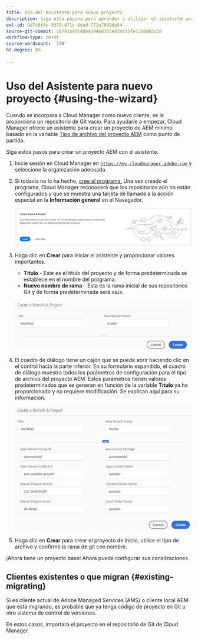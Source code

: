 ```yaml
---
title: Uso del Asistente para nuevo proyecto
description: Siga esta página para aprender a utilizar el asistente para crear un proyecto de aplicación AEM
exl-id: 9d7c6f4c-9379-471c-8dad-772a7099da54
source-git-commit: cb791a4f148ba394687b5e824b75fe1386d83c18
workflow-type: tm+mt
source-wordcount: '330'
ht-degree: 0%

---
```



# Uso del Asistente para nuevo proyecto {#using-the-wizard}

Cuando se incorpora a Cloud Manager como nuevo cliente, se le proporciona un repositorio de Git vacío. Para ayudarle a empezar, Cloud Manager ofrece un asistente para crear un proyecto de AEM mínimo basado en la variable [Tipo de archivo del proyecto AEM](https://github.com/Adobe-Marketing-Cloud/aem-project-archetype) como punto de partida.

Siga estos pasos para crear un proyecto AEM con el asistente.

1. Inicie sesión en Cloud Manager en [`https://my.cloudmanager.adobe.com`](https://my.cloudmanager.adobe.com) y seleccione la organización adecuada.

1. Si todavía no lo ha hecho, [cree el programa.](program-setup.md) Una vez creado el programa, Cloud Manager reconocerá que los repositorios aún no están configurados y que se muestra una tarjeta de llamada a la acción especial en la **Información general** en el Navegador.

   ![Crear llamada a acción del proyecto](/help/assets/image2018-10-3_14-29-44.png)

1. Haga clic en **Crear** para iniciar el asistente y proporcionar valores importantes.

   * **Título** - Este es el título del proyecto y de forma predeterminada se establece en el nombre del programa.
   * **Nuevo nombre de rama** - Esta es la rama inicial de sus repositorios Git y de forma predeterminada será `main`.

   ![Valores del proyecto](/help/assets/screen_shot_2018-10-08at55825am.png)

1. El cuadro de diálogo tiene un cajón que se puede abrir haciendo clic en el control hacia la parte inferior. En su formulario expandido, el cuadro de diálogo muestra todos los parámetros de configuración para el tipo de archivo del proyecto AEM. Estos parámetros tienen valores predeterminados que se generan en función de la variable **Título** ya ha proporcionado y no requiere modificación. Se explican aquí para su información.

   ![Parámetros detallados del tipo de archivo](/help/assets/screen_shot_2018-10-08at60032am.png)

1. Haga clic en **Crear** para crear el proyecto de inicio, utilice el tipo de archivo y confirme la rama de git con nombre.

¡Ahora tiene un proyecto base! Ahora puede configurar sus canalizaciones.

## Clientes existentes o que migran {#existing-migrating}

Si es cliente actual de Adobe Managed Services (AMS) o cliente local AEM que está migrando, es probable que ya tenga código de proyecto en Git u otro sistema de control de versiones.

En estos casos, importará el proyecto en el repositorio de Git de Cloud Manager.
